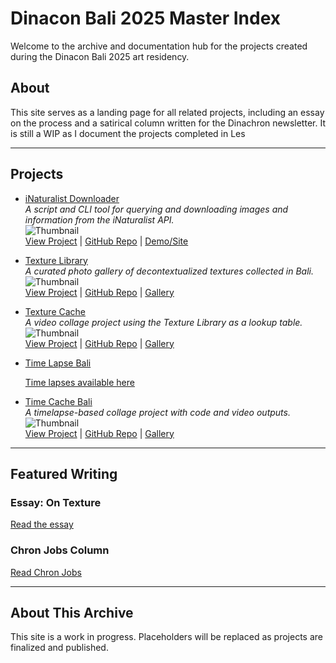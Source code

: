 # Dinacon Bali 2025 Master Index

Welcome to the archive and documentation hub for the projects created during the Dinacon Bali 2025 art residency.

## About
This site serves as a landing page for all related projects, including an essay on the process and a satirical column written for the Dinachron newsletter. It is still a WIP as I document the projects completed in Les

---

## Projects

- [iNaturalist Downloader](https://github.com/drmbt/iNaturalist-downloader)  
  _A script and CLI tool for querying and downloading images and information from the iNaturalist API._  
  ![Thumbnail](thumbnails/inaturalist-downloader.png)  
  [View Project](./iNaturalist-Downloader/) | [GitHub Repo](#) | [Demo/Site](#)

- [Texture Library](https://photos.app.goo.gl/zmqjz56mBvRjYoAZ6)  
  _A curated photo gallery of decontextualized textures collected in Bali._  
  ![Thumbnail](thumbnails/tex3d.jpg)  
  [View Project](./Texture-Library/) | [GitHub Repo](#) | [Gallery](#)

- [Texture Cache](./Texture-Cache/)  
  _A video collage project using the Texture Library as a lookup table._  
  ![Thumbnail](thumbnails/texgradient.jpg)  
  [View Project](./Texture-Cache/) | [GitHub Repo](#) | [Gallery](#)

- [Time Lapse Bali](./Time-Lapse-Bali/)  

  [Time lapses available here](https://photos.app.goo.gl/9DSYiJyWBQaMnbCb9)

- [Time Cache Bali](./Time-Cache-Bali/)  
  _A timelapse-based collage project with code and video outputs._  
  ![Thumbnail](thumbnails/time-cache-bali.png)  
  [View Project](./Time-Cache-Bali/) | [GitHub Repo](#) | [Gallery](#)

---

## Featured Writing

### Essay: On Texture
[Read the essay](./docs/On-Time.md)

### Chron Jobs Column
[Read Chron Jobs](./docs/Chron-Jobs.md)

---

## About This Archive
This site is a work in progress. Placeholders will be replaced as projects are finalized and published. 